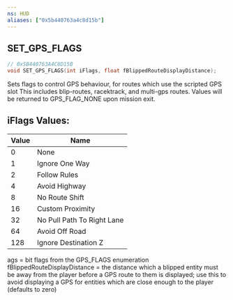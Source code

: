 ```yaml
---
ns: HUD
aliases: ["0x5b440763a4c8d15b"]
---
```

## SET_GPS_FLAGS

```c
// 0x5B440763A4C8D15B
void SET_GPS_FLAGS(int iFlags, float fBlippedRouteDisplayDistance);
```

Sets flags to control GPS behaviour, for routes which use the scripted GPS slot This includes blip-routes, racektrack, and multi-gps routes. Values will be returned to GPS_FLAG_NONE upon mission exit.

## iFlags Values:
| Value | Name |
| --- | --- |
| 0 | None |
| 1 | Ignore One Way |
| 2 | Follow Rules |
| 4 | Avoid Highway |
| 8 | No Route Shift |
| 16 | Custom Proximity |
| 32 | No Pull Path To Right Lane |
| 64 | Avoid Off Road |
| 128 | Ignore Destination Z |


ags = bit flags from the GPS_FLAGS enumeration fBlippedRouteDisplayDistance = the distance which a blipped entity must be away from the player before a GPS route to them is displayed; use this to avoid displaying a GPS for entities which are close enough to the player (defaults to zero)

